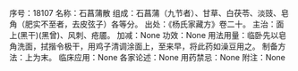 序号：18107
名称：石菖蒲散
组成：石菖蒲（九节者）、甘草、白茯苓、淡豉、皂角（肥实不至者，去皮弦子）各等分。
出处：《杨氏家藏方》卷二十。
主治：面上(黑干)(黑曾)、风刺、疮靥。
加减：None
功效：None
用法用量：临卧先以皂角洗面，拭揩令极干，用鸡子清调涂面上，至来早，将此药如澡豆用之。
制备方法：上为末。
临床应用：None
各家论述：None
用药禁忌：None
附注：None
